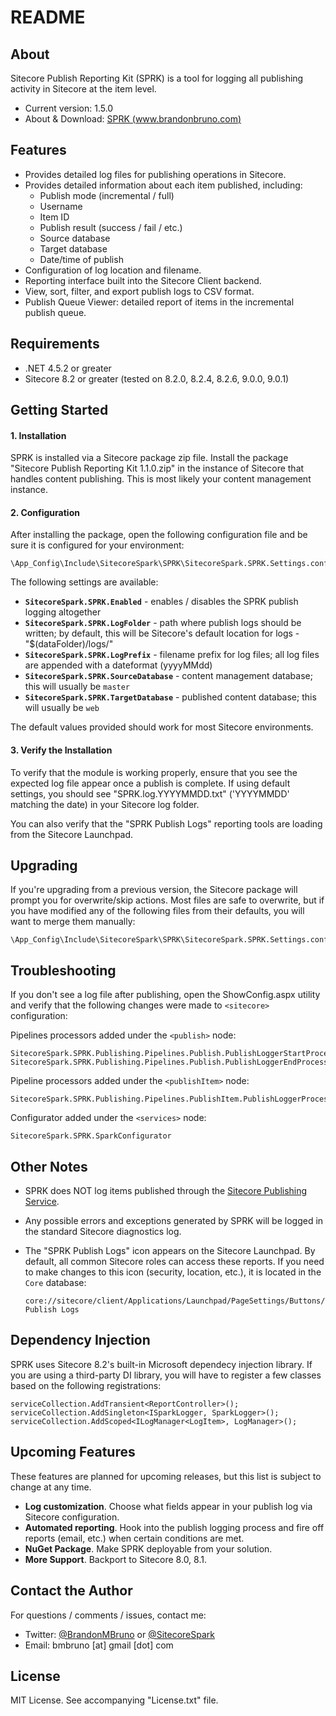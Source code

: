 # README #

## About

Sitecore Publish Reporting Kit (SPRK) is a tool for logging all publishing activity in Sitecore at the item level.

* Current version: 1.5.0
* About & Download: [SPRK (www.brandonbruno.com)](https://www.brandonbruno.com/sections/development/sprk.html)

## Features

* Provides detailed log files for publishing operations in Sitecore.
* Provides detailed information about each item published, including:
  * Publish mode (incremental / full)
  * Username
  * Item ID
  * Publish result (success / fail / etc.)
  * Source database
  * Target database
  * Date/time of publish
* Configuration of log location and filename.
* Reporting interface built into the Sitecore Client backend.
* View, sort, filter, and export publish logs to CSV format.
* Publish Queue Viewer: detailed report of items in the incremental publish queue.

## Requirements

* .NET 4.5.2 or greater
* Sitecore 8.2 or greater (tested on 8.2.0, 8.2.4, 8.2.6, 9.0.0, 9.0.1)

## Getting Started

#### 1. Installation ####

SPRK is installed via a Sitecore package zip file. Install the package "Sitecore Publish Reporting Kit 1.1.0.zip" in the instance of Sitecore that handles content publishing. This is most likely your content management instance.

#### 2. Configuration ####

After installing the package, open the following configuration file and be sure it is configured for your environment:

```
\App_Config\Include\SitecoreSpark\SPRK\SitecoreSpark.SPRK.Settings.config
```

The following settings are available:

* **`SitecoreSpark.SPRK.Enabled`** - enables / disables the SPRK publish logging altogether
* **`SitecoreSpark.SPRK.LogFolder`** - path where publish logs should be written; by default, this will be Sitecore's default location for logs - "$(dataFolder)/logs/"
* **`SitecoreSpark.SPRK.LogPrefix`** - filename prefix for log files; all log files are appended with a dateformat (yyyyMMdd)
* **`SitecoreSpark.SPRK.SourceDatabase`** - content management database; this will usually be `master`
* **`SitecoreSpark.SPRK.TargetDatabase`** - published content database; this will usually be `web`

The default values provided should work for most Sitecore environments.

#### 3. Verify the Installation ####

To verify that the module is working properly, ensure that you see the expected log file appear once a publish is complete. If using default settings, you should see "SPRK.log.YYYYMMDD.txt" ('YYYYMMDD' matching the date) in your Sitecore log folder.

You can also verify that the "SPRK Publish Logs" reporting tools are loading from the Sitecore Launchpad.

## Upgrading

If you're upgrading from a previous version, the Sitecore package will prompt you for overwrite/skip actions. Most files are safe to overwrite, but if you have modified any of the following files from their defaults, you will want to merge them manually:

```
\App_Config\Include\SitecoreSpark\SPRK\SitecoreSpark.SPRK.Settings.config
```

## Troubleshooting 

If you don't see a log file after publishing, open the ShowConfig.aspx utility and verify that the following changes were made to `<sitecore>` configuration:

Pipelines processors added under the `<publish>` node:

```
SitecoreSpark.SPRK.Publishing.Pipelines.Publish.PublishLoggerStartProcessor
SitecoreSpark.SPRK.Publishing.Pipelines.Publish.PublishLoggerEndProcessor
```

Pipeline processors added under the `<publishItem>` node:

```
SitecoreSpark.SPRK.Publishing.Pipelines.PublishItem.PublishLoggerProcessor
```

Configurator added under the `<services>` node:

```
SitecoreSpark.SPRK.SparkConfigurator
```

## Other Notes

* SPRK does NOT log items published through the [Sitecore Publishing Service](https://dev.sitecore.net/Downloads/Sitecore_Publishing_Service.aspx).

* Any possible errors and exceptions generated by SPRK will be logged in the standard Sitecore diagnostics log.

* The "SPRK Publish Logs" icon appears on the Sitecore Launchpad. By default, all common Sitecore roles can access these reports. If you need to make changes to this icon (security, location, etc.), it is located in the `Core` database:

  ```
  core://sitecore/client/Applications/Launchpad/PageSettings/Buttons/Tools/SPRK Publish Logs
  ```

## Dependency Injection

SPRK uses Sitecore 8.2's built-in Microsoft dependecy injection library. If you are using a third-party DI library, you will have to register a few classes based on the following registrations:

```
serviceCollection.AddTransient<ReportController>();
serviceCollection.AddSingleton<ISparkLogger, SparkLogger>();
serviceCollection.AddScoped<ILogManager<LogItem>, LogManager>();
```
  
## Upcoming Features
These features are planned for upcoming releases, but this list is subject to change at any time.


* **Log customization**. Choose what fields appear in your publish log via Sitecore configuration.
* **Automated reporting**. Hook into the publish logging process and fire off reports (email, etc.) when certain conditions are met.
* **NuGet Package**. Make SPRK deployable from your solution.
* **More Support**. Backport to Sitecore 8.0, 8.1.

## Contact the Author

For questions / comments / issues, contact me:
* Twitter: [@BrandonMBruno](https://www.twitter.com/BrandonMBruno) or [@SitecoreSpark](https://www.twitter.com/SitecoreSpark)
* Email: bmbruno [at] gmail [dot] com
 
## License

MIT License. See accompanying "License.txt" file.